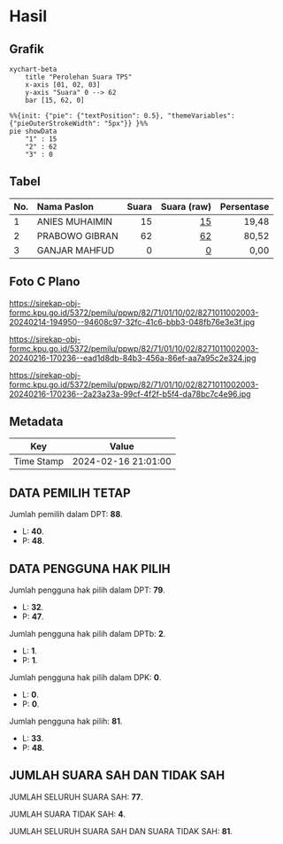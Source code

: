 # Hasil

## Grafik

```mermaid
xychart-beta
    title "Perolehan Suara TPS"
    x-axis [01, 02, 03]
    y-axis "Suara" 0 --> 62
    bar [15, 62, 0]
```

```mermaid
%%{init: {"pie": {"textPosition": 0.5}, "themeVariables": {"pieOuterStrokeWidth": "5px"}} }%%
pie showData
    "1" : 15
    "2" : 62
    "3" : 0
```

## Tabel

| No. | Nama Paslon    | Suara | Suara (raw) | Persentase |
|:--- |:-------------- | -----:| -----------:| ----------:|
| 1   | ANIES MUHAIMIN | 15    | [15][p-1]   | 19,48      |
| 2   | PRABOWO GIBRAN | 62    | [62][p-2]   | 80,52      |
| 3   | GANJAR MAHFUD  | 0     | [0][p-3]    | 0,00       |


[p-1]: https://github.com/gigit-pemilu/pemilu-2024-82-maluku-utara/blob/main/pilpres/hitung-suara/sub/82-maluku-utara/sub/71-kota-ternate/sub/01-pulau-ternate/sub/1002-foramadiahi/sub/003-tps/sub/paslon-1.txt
[p-2]: https://github.com/gigit-pemilu/pemilu-2024-82-maluku-utara/blob/main/pilpres/hitung-suara/sub/82-maluku-utara/sub/71-kota-ternate/sub/01-pulau-ternate/sub/1002-foramadiahi/sub/003-tps/sub/paslon-2.txt
[p-3]: https://github.com/gigit-pemilu/pemilu-2024-82-maluku-utara/blob/main/pilpres/hitung-suara/sub/82-maluku-utara/sub/71-kota-ternate/sub/01-pulau-ternate/sub/1002-foramadiahi/sub/003-tps/sub/paslon-3.txt

## Foto C Plano

https://sirekap-obj-formc.kpu.go.id/5372/pemilu/ppwp/82/71/01/10/02/8271011002003-20240214-194950--94608c97-32fc-41c6-bbb3-048fb76e3e3f.jpg

https://sirekap-obj-formc.kpu.go.id/5372/pemilu/ppwp/82/71/01/10/02/8271011002003-20240216-170236--ead1d8db-84b3-456a-86ef-aa7a95c2e324.jpg

https://sirekap-obj-formc.kpu.go.id/5372/pemilu/ppwp/82/71/01/10/02/8271011002003-20240216-170236--2a23a23a-99cf-4f2f-b5f4-da78bc7c4e96.jpg


## Metadata

| Key        | Value               |
| ---------- | ------------------- |
| Time Stamp | 2024-02-16 21:01:00 |


## DATA PEMILIH TETAP

Jumlah pemilih dalam DPT: **88**.
 * L: **40**.
 * P: **48**.

## DATA PENGGUNA HAK PILIH

Jumlah pengguna hak pilih dalam DPT: **79**.
 * L: **32**.
 * P: **47**.

Jumlah pengguna hak pilih dalam DPTb: **2**.
 * L: **1**.
 * P: **1**.

Jumlah pengguna hak pilih dalam DPK: **0**.
 * L: **0**.
 * P: **0**.

Jumlah pengguna hak pilih: **81**.
 * L: **33**.
 * P: **48**.

## JUMLAH SUARA SAH DAN TIDAK SAH

JUMLAH SELURUH SUARA SAH: **77**.

JUMLAH SUARA TIDAK SAH: **4**.

JUMLAH SELURUH SUARA SAH DAN SUARA TIDAK SAH: **81**.


